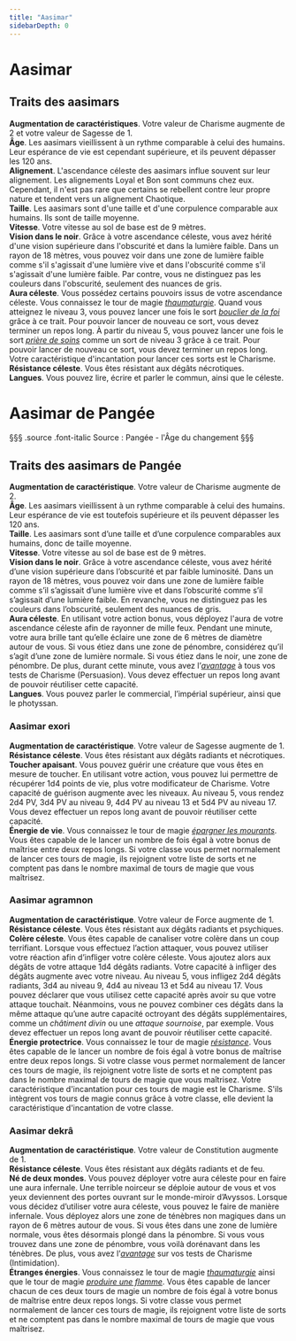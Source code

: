 ```yaml
---
title: "Aasimar"
sidebarDepth: 0
---
```

# Aasimar
## Traits des aasimars

**Augmentation de caractéristiques**. Votre valeur de Charisme augmente de 2 et votre valeur de Sagesse de 1.  
**Âge**. Les aasimars vieillissent à un rythme comparable à celui des humains. Leur espérance de vie est cependant supérieure, et ils peuvent dépasser les 120 ans.  
**Alignement**. L'ascendance céleste des aasimars influe souvent sur leur alignement. Les alignements Loyal et Bon sont communs chez eux. Cependant, il n'est pas rare que certains se rebellent contre leur propre nature et tendent vers un alignement Chaotique.  
**Taille**. Les aasimars sont d'une taille et d'une corpulence comparable aux humains. Ils sont de taille moyenne.  
**Vitesse**. Votre vitesse au sol de base est de 9 mètres.  
**Vision dans le noir**. Grâce à votre ascendance céleste, vous avez hérité d'une vision supérieure dans l'obscurité et dans la lumière faible. Dans un rayon de 18 mètres, vous pouvez voir dans une zone de lumière faible comme s'il s'agissait d'une lumière vive et dans l'obscurité comme s'il s'agissait d'une lumière faible. Par contre, vous ne distinguez pas les couleurs dans l'obscurité, seulement des nuances de gris.  
**Aura céleste**. Vous possédez certains pouvoirs issus de votre ascendance céleste. Vous connaissez le tour de magie [_thaumaturgie_](/grimoire/thaumaturgie/). Quand vous atteignez le niveau 3, vous pouvez lancer une fois le sort [_bouclier de la foi_](/grimoire/bouclier-de-la-foi/) grâce à ce trait. Pour pouvoir lancer de nouveau ce sort, vous devez terminer un repos long. À partir du niveau 5, vous pouvez lancer une fois le sort [_prière de soins_](/grimoire/priere-de-soins/) comme un sort de niveau 3 grâce à ce trait. Pour pouvoir lancer de nouveau ce sort, vous devez terminer un repos long. Votre caractéristique d'incantation pour lancer ces sorts est le Charisme.  
**Résistance céleste**. Vous êtes résistant aux dégâts nécrotiques.  
**Langues**. Vous pouvez lire, écrire et parler le commun, ainsi que le céleste.

# <span class="icon-gondolfiere"></span> Aasimar de Pangée
§§§ .source .font-italic
Source : Pangée - l'Âge du changement
§§§
## Traits des aasimars de Pangée
**Augmentation de caractéristique**. Votre valeur de Charisme augmente de 2.  
**Âge**. Les aasimars vieillissent à un rythme comparable à celui des humains. Leur espérance de vie est toutefois supérieure et ils peuvent dépasser les 120 ans.  
**Taille**. Les aasimars sont d’une taille et d’une corpulence comparables aux humains, donc de taille moyenne.  
**Vitesse**. Votre vitesse au sol de base est de 9 mètres.  
**Vision dans le noir**. Grâce à votre ascendance céleste, vous avez hérité d’une vision supérieure dans l’obscurité et par faible luminosité. Dans un rayon de 18 mètres, vous pouvez voir dans une zone de lumière faible comme s’il s’agissait d’une lumière vive et dans l’obscurité comme s’il s’agissait d’une lumière faible. En revanche, vous ne distinguez pas les couleurs dans l’obscurité, seulement des nuances de gris.  
**Aura céleste**. En utilisant votre action bonus, vous déployez l'aura de votre ascendance céleste afin de rayonner de mille feux. Pendant une minute, votre aura brille tant qu’elle éclaire une zone de 6 mètres de diamètre autour de vous. Si vous étiez dans une zone de pénombre, considérez qu’il s’agit d’une zone de lumière normale. Si vous étiez dans le noir, une zone de pénombre. De plus, durant cette minute, vous avez l’[_avantage_](/utiliser-les-caracteristiques/#avantage-et-desavantage) à tous vos tests de Charisme (Persuasion). Vous devez effectuer un repos long avant de pouvoir réutiliser cette capacité.  
**Langues**. Vous pouvez parler le commercial, l’impérial supérieur, ainsi que le photyssan.

### Aasimar exori
**Augmentation de caractéristique**. Votre valeur de Sagesse augmente de 1.  
**Résistance céleste**. Vous êtes résistant aux dégâts radiants et nécrotiques.  
**Toucher apaisant**. Vous pouvez guérir une créature que vous êtes en mesure de toucher. En utilisant votre action, vous pouvez lui permettre de récupérer 1d4 points de vie, plus votre modificateur de Charisme. Votre capacité de guérison augmente avec les niveaux. Au niveau 5, vous rendez 2d4 PV, 3d4 PV au niveau 9, 4d4 PV au niveau 13 et 5d4 PV au niveau 17. Vous devez effectuer un repos long avant de pouvoir réutiliser cette capacité.  
**Énergie de vie**. Vous connaissez le tour de magie [_épargner les mourants_](/grimoire/epargner-les-mourants/). Vous êtes capable de le lancer un nombre de fois égal à votre bonus de maîtrise entre deux repos longs. Si votre classe vous permet normalement de lancer ces tours de magie, ils rejoignent votre liste de sorts et ne comptent pas dans le nombre maximal de tours de magie que vous maîtrisez.

### Aasimar agramnon
**Augmentation de caractéristique**. Votre valeur de Force augmente de 1.  
**Résistance céleste**. Vous êtes résistant aux dégâts radiants et psychiques.  
**Colère céleste**. Vous êtes capable de canaliser votre colère dans un coup terrifiant. Lorsque vous effectuez l’action attaquer, vous pouvez utiliser votre réaction afin d’infliger votre colère céleste. Vous ajoutez alors aux dégâts de votre attaque 1d4 dégâts radiants. Votre capacité à infliger des dégâts augmente avec votre niveau. Au niveau 5, vous infligez 2d4 dégâts radiants, 3d4 au niveau 9, 4d4 au niveau 13 et 5d4 au niveau 17. Vous pouvez déclarer que vous utilisez cette capacité après avoir su que votre attaque touchait. Néanmoins, vous ne pouvez combiner ces dégâts dans la même attaque qu’une autre capacité octroyant des dégâts supplémentaires, comme un _châtiment divin_ ou une _attaque sournoise_, par exemple. Vous devez effectuer un repos long avant de pouvoir réutiliser cette capacité.  
**Énergie protectrice**. Vous connaissez le tour de magie [_résistance_](/grimoire/resistance/). Vous êtes capable de le lancer un nombre de fois égal à votre bonus de maîtrise entre deux repos longs. Si votre classe vous permet normalement de lancer ces tours de magie, ils rejoignent votre liste de sorts et ne comptent pas dans le nombre maximal de tours de magie que vous maîtrisez. Votre caractéristique d'incantation pour ces tours de magie est le Charisme. S'ils intègrent vos tours de magie connus grâce à votre classe, elle devient la caractéristique d'incantation de votre classe.

### Aasimar dekrâ
**Augmentation de caractéristique**. Votre valeur de Constitution augmente de 1.  
**Résistance céleste**. Vous êtes résistant aux dégâts radiants et de feu.  
**Né de deux mondes**. Vous pouvez déployer votre aura céleste pour en faire une aura infernale. Une terrible noirceur se déploie autour de vous et vos yeux deviennent des portes ouvrant sur le monde-miroir d’Avyssos. Lorsque vous décidez d’utiliser votre aura céleste, vous pouvez le faire de manière infernale. Vous déployez alors une zone de ténèbres non magiques dans un rayon de 6 mètres autour de vous. Si vous êtes dans une zone de lumière normale, vous êtes désormais plongé dans la pénombre. Si vous vous trouvez dans une zone de pénombre, vous voilà dorénavant dans les ténèbres. De plus, vous avez l’[_avantage_](/utiliser-les-caracteristiques/#avantage-et-desavantage) sur vos tests de Charisme (Intimidation).  
**Étranges énergies**. Vous connaissez le tour de magie [_thaumaturgie_](/grimoire/thaumaturgie/) ainsi que le tour de magie [_produire une flamme_](/grimoire/produire-une-flamme/). Vous êtes capable de lancer chacun de ces deux tours de magie un nombre de fois égal à votre bonus de maîtrise entre deux repos longs. Si votre classe vous permet normalement de lancer ces tours de magie, ils rejoignent votre liste de sorts et ne comptent pas dans le nombre maximal de tours de magie que vous maîtrisez.
